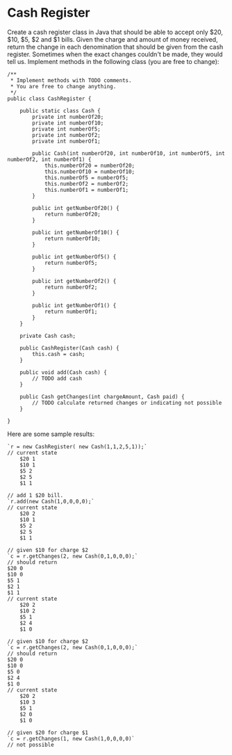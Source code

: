 # Cash Register

Create a cash register class in Java that should be able to accept only $20, $10, $5, $2 and $1 bills. Given the charge and amount of money received, return the change in each denomination that should be given from the cash register. Sometimes when the exact changes couldn't be made, they would tell us. Implement methods in the following class (you are free to change):

```
/**
 * Implement methods with TODO comments.
 * You are free to change anything.
 */
public class CashRegister {

    public static class Cash {
        private int numberOf20;
        private int numberOf10;
        private int numberOf5;
        private int numberOf2;
        private int numberOf1;

        public Cash(int numberOf20, int numberOf10, int numberOf5, int numberOf2, int numberOf1) {
            this.numberOf20 = numberOf20;
            this.numberOf10 = numberOf10;
            this.numberOf5 = numberOf5;
            this.numberOf2 = numberOf2;
            this.numberOf1 = numberOf1;
        }

        public int getNumberOf20() {
            return numberOf20;
        }

        public int getNumberOf10() {
            return numberOf10;
        }

        public int getNumberOf5() {
            return numberOf5;
        }

        public int getNumberOf2() {
            return numberOf2;
        }

        public int getNumberOf1() {
            return numberOf1;
        }
    }

    private Cash cash;

    public CashRegister(Cash cash) {
        this.cash = cash;
    }

    public void add(Cash cash) {
        // TODO add cash
    }

    public Cash getChanges(int chargeAmount, Cash paid) {
        // TODO calculate returned changes or indicating not possible
    }

}
```



Here are some sample results:    
```
`r = new CashRegister( new Cash(1,1,2,5,1));`    
// current state
    $20 1
    $10 1
    $5 2
    $2 5
    $1 1

// add 1 $20 bill.   
`r.add(new Cash(1,0,0,0,0);`   
// current state
    $20 2
    $10 1
    $5 2
    $2 5
    $1 1

// given $10 for charge $2   
`c = r.getChanges(2, new Cash(0,1,0,0,0);`   
// should return
$20 0
$10 0
$5 1
$2 1
$1 1    
// current state
    $20 2
    $10 2
    $5 1
    $2 4
    $1 0

// given $10 for charge $2    
`c = r.getChanges(2, new Cash(0,1,0,0,0);`    
// should return
$20 0
$10 0
$5 0
$2 4
$1 0
// current state    
    $20 2
    $10 3
    $5 1
    $2 0
    $1 0

// given $20 for charge $1      
`c = r.getChanges(1, new Cash(1,0,0,0,0)`    
// not possible
```